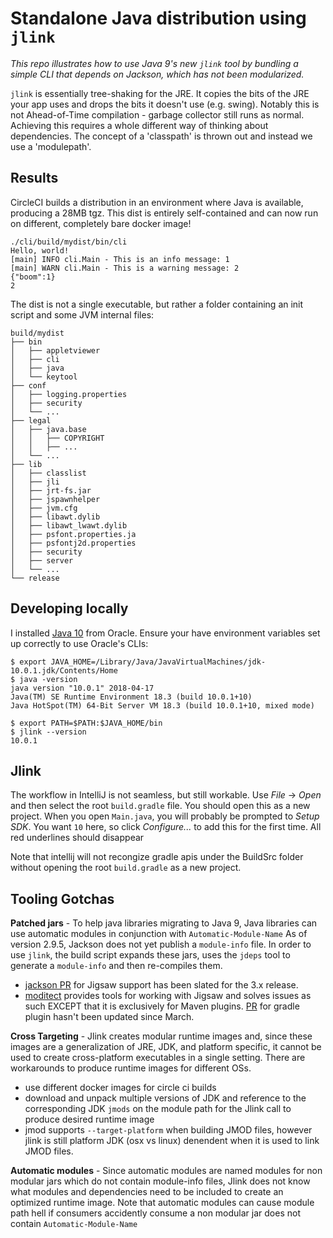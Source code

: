 # Standalone Java distribution using `jlink`

_This repo illustrates how to use Java 9's new `jlink` tool by bundling a simple CLI that depends on Jackson, which has not been modularized._

`jlink` is essentially tree-shaking for the JRE.  It copies the bits of the JRE your app uses and drops the bits it doesn't use (e.g. swing).  Notably this is not Ahead-of-Time compilation - garbage collector still runs as normal.  Achieving this requires a whole different way of thinking about dependencies.  The concept of a 'classpath' is thrown out and instead we use a 'modulepath'.

## Results

CircleCI builds a distribution in an environment where Java is available, producing a 28MB tgz.  This dist is entirely self-contained and can now run on different, completely bare docker image!

```
./cli/build/mydist/bin/cli
Hello, world!
[main] INFO cli.Main - This is an info message: 1
[main] WARN cli.Main - This is a warning message: 2
{"boom":1}
2
```

The dist is not a single executable, but rather a folder containing an init script and some JVM internal files:

```
build/mydist
├── bin
│   ├── appletviewer
│   ├── cli
│   ├── java
│   └── keytool
├── conf
│   ├── logging.properties
│   ├── security
│   └── ...
├── legal
│   ├── java.base
│   │   ├── COPYRIGHT
│   │   ├── ...
│   └── ...
├── lib
│   ├── classlist
│   ├── jli
│   ├── jrt-fs.jar
│   ├── jspawnhelper
│   ├── jvm.cfg
│   ├── libawt.dylib
│   ├── libawt_lwawt.dylib
│   ├── psfont.properties.ja
│   ├── psfontj2d.properties
│   ├── security
│   ├── server
│   └── ...
└── release
```

## Developing locally

I installed [Java 10](http://www.oracle.com/technetwork/java/javase/downloads/jdk10-downloads-4416644.html) from Oracle. Ensure your have environment variables set up correctly to use Oracle's CLIs:

```
$ export JAVA_HOME=/Library/Java/JavaVirtualMachines/jdk-10.0.1.jdk/Contents/Home
$ java -version
java version "10.0.1" 2018-04-17
Java(TM) SE Runtime Environment 18.3 (build 10.0.1+10)
Java HotSpot(TM) 64-Bit Server VM 18.3 (build 10.0.1+10, mixed mode)

$ export PATH=$PATH:$JAVA_HOME/bin
$ jlink --version
10.0.1
```

## Jlink 
The workflow in IntelliJ is not seamless, but still workable.  Use _File_ -> _Open_ and then select the root `build.gradle` file. You should open this as a new project.  When you open `Main.java`, you will probably be prompted to _Setup SDK_. You want `10` here, so click _Configure..._ to add this for the first time.  All red underlines should disappear

Note that intellij will not recongize gradle apis under the BuildSrc folder without opening the root `build.gradle` as a new project. 

## Tooling Gotchas

**Patched jars** - To help java libraries migrating to Java 9, Java libraries can use automatic modules in conjunction with `Automatic-Module-Name`  As of version 2.9.5, Jackson does not yet publish a `module-info` file.  In order to use `jlink`, the build script expands these jars, uses the `jdeps` tool to generate a `module-info` and then re-compiles them.

  - [jackson PR](https://github.com/FasterXML/jackson-core/pull/358) for Jigsaw support has been slated for the 3.x release.
  - [moditect](https://github.com/moditect/moditect) provides tools for working with Jigsaw and solves issues as such EXCEPT that it is exclusively for Maven plugins. [PR](https://github.com/moditect/moditect/pull/44) for gradle plugin hasn't been updated since March.

**Cross Targeting** - Jlink creates modular runtime images and, since these images are a generalization of JRE, JDK, and platform specific, it cannot be used to create cross-platform executables in a single setting. There are workarounds to produce runtime images for different OSs.
  - use different docker images for circle ci builds
  - download and unpack multiple versions of JDK and reference to the corresponding JDK `jmods` on the module path for the Jlink call to produce desired runtime image
  - jmod supports `--target-platform` when building JMOD files, however jlink is still platform JDK (osx vs linux) denendent when it is used to link JMOD files.

**Automatic modules** - Since automatic modules are named modules for non modular jars which do not contain module-info files, Jlink does not know what modules and dependencies need to be included to create an optimized runtime image. Note that automatic modules can cause module path hell if consumers accidently consume a non modular jar does not contain `Automatic-Module-Name`
